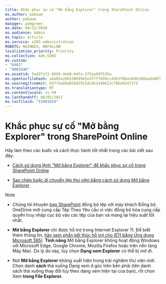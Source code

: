 ```yaml
---
title: Khắc phục sự cố "Mở bằng Explorer" trong SharePoint Online
ms.author: pebaum
author: pebaum
manager: pamgreen
ms.date: 04/21/2020
ms.audience: Admin
ms.topic: article
ms.service: o365-administration
ROBOTS: NOINDEX, NOFOLLOW
localization_priority: Priority
ms.collection: Adm_O365
ms.custom:
- "6462"
- "9003546"
ms.assetid: 5ad2f1f2-9650-4eb0-b4fa-2f52a09f535a
ms.openlocfilehash: a4a05e20833869941e3f7ff699ccd5b3f0bac6d6160baabd8f5d2924b6923edc
ms.sourcegitcommit: b5f7da89a650d2915dc652449623c78be6247175
ms.translationtype: MT
ms.contentlocale: vi-VN
ms.lasthandoff: 08/05/2021
ms.locfileid: "53981819"
---
```

# <a name="troubleshoot-open-with-explorer-issues-in-sharepoint-online"></a>Khắc phục sự cố "Mở bằng Explorer" trong SharePoint Online

Hãy làm theo các bước và cách thực hành tốt nhất trong các bài viết sau đây:

- [Cách sử dụng lệnh "Mở bằng Explorer" để khắc phục sự cố trong SharePoint Online](https://docs.microsoft.com/sharepoint/troubleshoot/lists-and-libraries/troubleshoot-issues-using-open-with-explorer)

- [Sao chép hoặc di chuyển tệp thư viện bằng cách sử dụng Mở bằng Explorer](https://support.microsoft.com/office/copy-or-move-library-files-by-using-open-with-explorer-aaee7bfb-e2a1-42ee-8fc0-bcc0754f04d2?ui=en-us&rs=en-us&ad=us)

> [!NOTE]
- Chúng tôi khuyên [bạn SharePoint](https://support.microsoft.com/office/sync-sharepoint-and-teams-files-with-your-computer-6de9ede8-5b6e-4503-80b2-6190f3354a88?ui=en-us&rs=en-us&ad=us) đồng bộ tệp với [](https://support.microsoft.com/office/save-disk-space-with-onedrive-files-on-demand-for-windows-10-0e6860d3-d9f3-4971-b321-7092438fb38e?ui=en-us&rs=en-us&ad=us) máy khách Đồng bộ OneDrive mới cung cấp Tệp Theo Yêu cầu vì việc đồng bộ hóa cung cấp quyền truy nhập cục bộ vào các tệp của bạn và mang lại hiệu suất tốt nhất.

- **Mở bằng Explorer** chỉ được hỗ trợ trong Internet Explorer 11. Để biết thêm thông tin, [hãy xem phần kết thúc hỗ trợ cho IE11 bằng Ứng dụng Microsoft 365](https://docs.microsoft.com/lifecycle/announcements/m365-ie11-microsoft-edge-legacy)). **Tính năng** Mở bằng Explorer không hoạt động Windows với Microsoft Edge, Google Chrome, Mozilla Firefox hoặc trên nền tảng Máy Mac. Do lý do này, tùy chọn **Dạng xem Explorer** có thể bị mờ đi. 

- Nút **Mở bằng Explorer** không xuất hiện trong trải nghiệm thư viện mới. Chọn danh **sách** thả xuống Dạng xem ở góc trên bên phải (tên danh sách thả xuống thay đổi tùy theo dạng xem hiện tại của bạn), rồi chọn Xem **trong File Explorer.**

